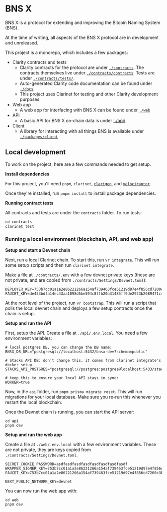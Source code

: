 # BNS X

BNS X is a protocol for extending and improving the Bitcoin Naming System (BNS).

At the time of writing, all aspects of the BNS X protocol are in development and unreleased.

This project is a monorepo, which includes a few packages:

- Clarity contracts and tests
  - Clarity contracts for the protocol are under [`./contracts`](./contracts/). The contracts themselves live under [`./contracts/contracts`](./contracts/contracts/). Tests are under [`./contracts/tests/`](./contracts/tests/).
  - Auto-generated Clarity code documentation can be found under [`./docs`](./docs/).
  - This project uses Clarinet for testing and other Clarity development purposes.
- Web app
  - A web app for interfacing with BNS X can be found under [`./web`](./web/)
- API
  - A basic API for BNS X on-chain data is under [`./api/](./api/)
- Client
  - A library for interacting with all things BNS is available under [`./packages/client`](./packages/client/)

## Local development

To work on the project, here are a few commands needed to get setup.

**Install dependencies**

For this project, you'll need `pnpm`, `clarinet`, [`clarigen`](https://clarigen.dev), and [`velociraptor`](https://velociraptor.run).

Once they're installed, run `pnpm install` to install package dependencies.

**Running contract tests**

All contracts and tests are under the `contracts` folder. To run tests:

```ts
cd contracts
clarinet test
```

### Running a local environment (blockchain, API, and web app)

**Setup and start a Devnet chain**

Next, run a local Clarinet chain. To start this, run `vr integrate`. This will run some setup scripts and then run `clarinet integrate`.

Make a file at `./contracts/.env` with a few devnet private keys (these are not private, and are copied from `./contracts/Settings/Devnet.toml`):

```
DEPLOYER_KEY=753b7cc01a1a2e86221266a154af739463fce51219d97e4f856cd7200c3bd2a601
FAUCET_KEY=de433bdfa14ec43aa1098d5be594c8ffb20a31485ff9de2923b2689471c401b801
```

At the root level of the project, run `vr bootstrap`. This will run a script that polls the local devnet chain and deploys a few setup contracts once the chain is setup.

**Setup and run the API**

First, setup the API. Create a file at `./api/.env.local`. You need a few environment variables:

```
# local postgres DB, you can change the DB name:
BNSX_DB_URL="postgresql://localhost:5432/bnsx-dev?schema=public"

# Stacks API DB: don't change this, it comes from clarinet integrate's docker setup
STACKS_API_POSTGRES="postgresql://postgres:postgres@localhost:5433/stacks_api"

# keep this to ensure your local API stays in sync:
WORKER=true
```

Now, in the `api` folder, run `pnpm prisma migrate reset`. This will run migrations for your local database. Make sure you re-run this whenever you restart the local blockchain.

Once the Devnet chain is running, you can start the API server:

```
cd api
pnpm dev
```

**Setup and run the web app**

Create a file at `./web/.env.local` with a few environment variables. These are not private, they are keys copied from `./contracts/Settings/Devnet.toml`.

```
SECRET_COOKIE_PASSWORD=asdfasdfasdfasdfasdfasdfasdfasdf
WRAPPER_SIGNER_KEY=753b7cc01a1a2e86221266a154af739463fce51219d97e4f856cd7200c3bd2a601
FAUCET_KEY=753b7cc01a1a2e86221266a154af739463fce51219d97e4f856cd7200c3bd2a601

NEXT_PUBLIC_NETWORK_KEY=devnet
```

You can now run the web app with:

```
cd web
pnpm dev
```
